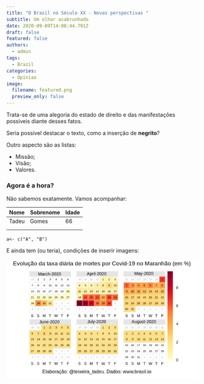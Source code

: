 ```yaml
---
title: "O Brasil no Século XX - Novas perspectivas "
subtitle: Um olhar acabrunhado
date: 2020-09-09T14:08:44.791Z
draft: false
featured: false
authors:
  - admin
tags:
  - Brazil
categories:
  - Opiniao
image:
  filename: featured.png
  preview_only: false
---
```

Trata-se de uma alegoria do estado de direito e das manifestações possíveis diante desses fatos. 

Seria possível destacar o texto, como a inserção de **negrito**? 

Outro aspecto são as listas: 

* Missão;
* Visão; 
* Valores. 

### Agora é a hora?

Não sabemos exatamente. Vamos acompanhar: 

| Nome  | Sobrenome | Idade |
| ----- | --------- | ----- |
| Tadeu | Gomes     | 66    |
|       |           |       |
|       |           |       |

`a<- c("A", "B")`

E ainda tem (ou teria), condições de inserir imagens: 



![x](featured.png "Calendário Covid")